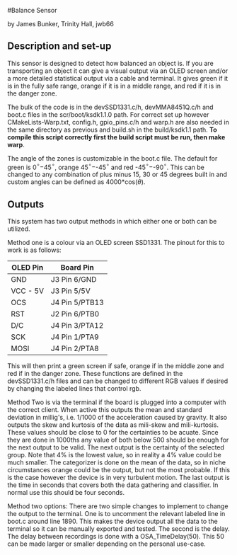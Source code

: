 #Balance Sensor

by James Bunker, Trinity Hall, jwb66

## Description and set-up

This sensor is designed to detect how balanced an object is. If you are transporting an object it can give a visual output via an OLED screen and/or a more detailed statistical output via a cable and terminal. It gives green if it is in the fully safe range, orange if it is in a middle range, and red if it is in the danger zone. 

The bulk of the code is in the devSSD1331.c/h, devMMA8451Q.c/h and boot.c files in the scr/boot/ksdk1.1.0 path. For correct set up however CMakeLists-Warp.txt, config.h, gpio_pins.c/h and warp.h are also needed in the same directory as previous and build.sh in the build/ksdk1.1 path. **To compile this script correctly first the build script must be run, then make warp**. 

The angle of the zones is customizable in the boot.c file. The default for green is 0$^{\circ}-$45$^{\circ}$, orange 45$^{\circ}-$-45$^{\circ}$ and red -45$^{\circ}-$-90$^{\circ}$. This can be changed to any combination of plus minus 15, 30 or 45 degrees built in and custom angles can be defined as 4000*cos($\theta$). 

## Outputs

This system has two output methods in which either one or both can be utilized. 

Method one is a colour via an OLED screen SSD1331. The pinout for this to work is as follows: 

| OLED Pin | Board Pin      |
|----------|----------------|
| GND      | J3 Pin 6/GND   |
| VCC - 5V | J3 Pin 5/5V    |
| OCS      | J4 Pin 5/PTB13 |
| RST      | J2 Pin 6/PTB0  |
| D/C      | J4 Pin 3/PTA12 |
| SCK      | J4 Pin 1/PTA9  |
| MOSI     | J4 Pin 2/PTA8  |


This will then print a green screen if safe, orange if in the middle zone and red if in the danger zone. These functions are defined in the devSSD1331.c/h files and can be changed to different RGB values if desired by changing the labeled lines that control rgb. 


Method Two is via the terminal if the board is plugged into a computer with the correct client. When active this outputs the mean and standard deviation in millig's, i.e. 1/1000 of the acceleration caused by gravity. It also outputs the skew and kurtosis of the data as mili-skew and mili-kurtosis. These values should be close to 0 for the certainties to be acuate. Since they are done in 1000ths any value of both below 500 should be enough for the next output to be valid. The next output is the certainty of the selected group. Note that 4% is the lowest value, so in reality a 4% value could be much smaller. The categorizer is done on the mean of the data, so in niche circumstances orange could be the output, but not the most probable. If this is the case however the device is in very turbulent motion. The last output is the time in seconds that covers both the data gathering and classifier. In normal use this should be four seconds. 

Method two options: There are two simple changes to implement to change the output to the terminal. One is to uncomment the relevant labeled line in boot.c around line 1890. This makes the device output all the data to the terminal so it can be manually exported and tested. The second is the delay. The delay between recordings is done with a OSA_TimeDelay(50). This 50 can be made larger or smaller depending on the personal use-case.

